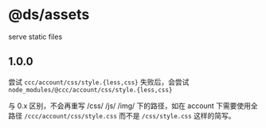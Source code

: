 # @ds/assets

serve static files

## 1.0.0

尝试 `ccc/account/css/style.{less,css}` 失败后，会尝试 `node_modules/@ccc/account/css/style.{less,css}`

与 0.x 区别，不会再重写 /css/ /js/ /img/ 下的路径，如在 account 下需要使用全路径 `/ccc/account/css/style.css` 而不是 `/css/style.css` 这样的简写。
